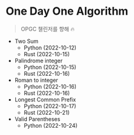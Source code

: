 # One Day One Algorithm
> OPGC 챌린저를 향해 🔥

* Two Sum
  * Python (2022-10-12)
  * Rust (2022-10-15)
* Palindrome integer
  * Python (2022-10-15)
  * Rust (2022-10-16)
* Roman to integer
  * Python (2022-10-16)
  * Rust (2022-10-16)
* Longest Common Prefix
  * Python (2022-10-17)
  * Rust (2022-10-21)
* Valid Parentheses
  * Python (2022-10-24)
